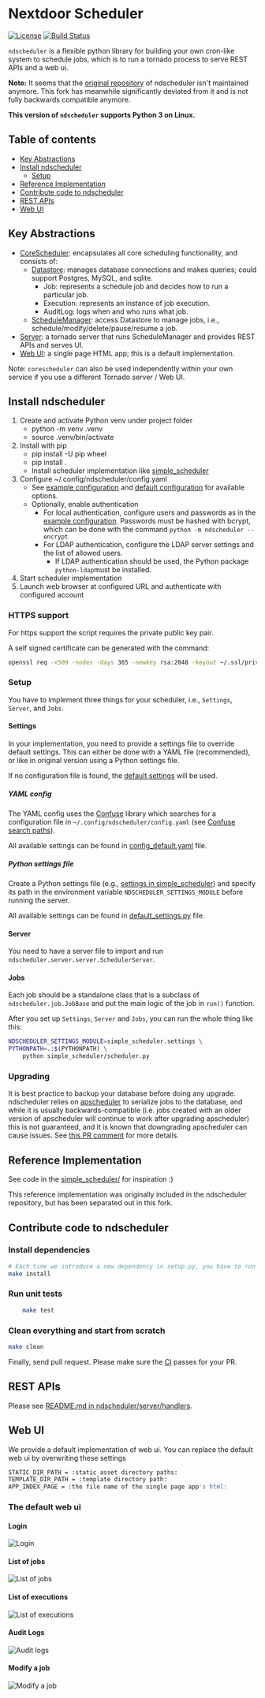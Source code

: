 # Nextdoor Scheduler

[![License](https://img.shields.io/badge/License-BSD%202--Clause-orange.svg)](LICENSE.txt)
[![Build Status](https://api.travis-ci.com/palto42/ndscheduler.svg)](https://travis-ci.com/palto42/ndscheduler)

``ndscheduler`` is a flexible python library for building your own cron-like system to schedule jobs, which is to run a tornado process to serve REST APIs and a web ui.

**Note:** It seems that the [original repository](https://github.com/Nextdoor/ndscheduler) of ndscheduler isn't maintained anymore. This fork has meanwhile significantly deviated from it and is not fully backwards compatible anymore.

**This version of ``ndscheduler`` supports Python 3 on Linux.**

## Table of contents
  
* [Key Abstractions](#key-abstractions)
* [Install ndscheduler](#install-ndscheduler)
  * [Setup](#setup)
* [Reference Implementation](#reference-implementation)
* [Contribute code to ndscheduler](#contribute-code-to-ndscheduler)
* [REST APIs](#rest-apis)
* [Web UI](#web-ui)

## Key Abstractions

* [CoreScheduler](https://github.com/Nextdoor/ndscheduler/tree/master/ndscheduler/corescheduler): encapsulates all core scheduling functionality, and consists of:
  * [Datastore](https://github.com/Nextdoor/ndscheduler/tree/master/ndscheduler/corescheduler/datastore): manages database connections and makes queries; could support Postgres, MySQL, and sqlite.
    * Job: represents a schedule job and decides how to run a particular job.
    * Execution: represents an instance of job execution.
    * AuditLog: logs when and who runs what job.
  * [ScheduleManager](https://github.com/Nextdoor/ndscheduler/blob/master/ndscheduler/corescheduler/scheduler_manager.py): access Datastore to manage jobs, i.e., schedule/modify/delete/pause/resume a job.
* [Server](https://github.com/Nextdoor/ndscheduler/tree/master/ndscheduler/server): a tornado server that runs ScheduleManager and provides REST APIs and serves UI.
* [Web UI](https://github.com/Nextdoor/ndscheduler/tree/master/ndscheduler/static): a single page HTML app; this is a default implementation.

Note: ``corescheduler`` can also be used independently within your own service if you use a different Tornado server / Web UI.

## Install ndscheduler

1. Create and activate Python venv under project folder
    * python -m venv .venv
    * source .venv/bin/activate
2. Install with pip
    * pip install -U pip wheel
    * pip install .
    * Install scheduler implementation like [simple_scheduler](https://github.com/palto42/simple_scheduler)
3. Configure ~/.config/ndscheduler/config.yaml
    * See [example configuration](config_example.yaml) and [default configuration](ndscheduler/config_default.yaml) for available options.
    * Optionally, enable authentication
      * For local authentication, configure users and passwords as in the [example configuration](config_example.yaml). Passwords must be hashed with bcrypt, which can be done with the command `python -m ndscheduler --encrypt`
      * For LDAP authentication, configure the LDAP server settings and the list of allowed users.
        * If LDAP authentication should be used, the Python package `python-ldap`must be installed.
4. Start scheduler implementation
5. Launch web browser at configured URL and authenticate with configured account

### HTTPS support

For https support the script requires the private public key pair.

A self signed certificate can be generated with the command:

```sh
openssl req -x509 -nodes -days 365 -newkey rsa:2048 -keyout ~/.ssl/private/script-selfsigned.key -out ~/.sslssl/certs/script-selfsigned.crt
```

### Setup

You have to implement three things for your scheduler, i.e., ``Settings``, ``Server``, and ``Jobs``.

#### Settings

In your implementation, you need to provide a settings file to override default settings.
This can either be done with a YAML file (recommended), or like in original version using a Python settings file.

If no configuration file is found, the [default settings](ndscheduler/config_default.yaml) will be used.

##### YAML config

The YAML config uses the [Confuse](https://confuse.readthedocs.io/en/latest/usage.html) library which searches for a configuration file in `~/.config/ndscheduler/config.yaml` (see [Confuse search paths](https://confuse.readthedocs.io/en/latest/usage.html#search-paths)).

All available settings can be found in [config_default.yaml](ndscheduler/config_default.yaml) file.

##### Python settings file

Create a Python settings file (e.g., [settings in simple_scheduler](simple_scheduler/settings.py))
and specify its path in the environment variable ``NDSCHEDULER_SETTINGS_MODULE`` before running the server.

All available settings can be found in [default_settings.py](ndscheduler/default_settings.py) file.

#### Server

You need to have a server file to import and run ``ndscheduler.server.server.SchedulerServer``.

#### Jobs

Each job should be a standalone class that is a subclass of ``ndscheduler.job.JobBase`` and put the main logic of the job in ``run()`` function.

After you set up ``Settings``, ``Server`` and ``Jobs``, you can run the whole thing like this:

```sh
NDSCHEDULER_SETTINGS_MODULE=simple_scheduler.settings \
PYTHONPATH=.:$(PYTHONPATH) \
    python simple_scheduler/scheduler.py
```

### Upgrading

It is best practice to backup your database before doing any upgrade. ndscheduler relies on [apscheduler](https://apscheduler.readthedocs.io/en/latest/) to serialize jobs to the database, and while it is usually backwards-compatible (i.e. jobs created with an older version of apscheduler will continue to work after upgrading apscheduler) this is not guaranteed, and it is known that downgrading apscheduler can cause issues. See [this PR comment](https://github.com/Nextdoor/ndscheduler/pull/54#issue-262152050) for more details.

## Reference Implementation

See code in the [simple_scheduler/](https://github.com/palto42/simple_scheduler) for inspiration :)

This reference implementation was originally included in the ndscheduler repository, but has been separated out in this fork.

## Contribute code to ndscheduler

### Install dependencies

```sh
# Each time we introduce a new dependency in setup.py, you have to run this
make install
```

### Run unit tests

```sh
    make test
```

### Clean everything and start from scratch

```sh
make clean
```

Finally, send pull request. Please make sure the [CI](https://travis-ci.org/palto42/ndscheduler) passes for your PR.

## REST APIs

Please see [README.md in ndscheduler/server/handlers](ndscheduler/server/handlers/README.md).

## Web UI

We provide a default implementation of web ui. You can replace the default web ui by overwriting these settings

```sh
STATIC_DIR_PATH = :static asset directory paths:
TEMPLATE_DIR_PATH = :template directory path:
APP_INDEX_PAGE = :the file name of the single page app's html:
```

### The default web ui

#### Login

![Login](doc/login.png)

#### List of jobs

![List of jobs](doc/list_of_jobs.png)

#### List of executions

![List of executions](doc/list_of_executions.png)

#### Audit Logs

![Audit logs](doc/audit_log.png)

#### Modify a job

![Modify a job](doc/modify_job.png)

